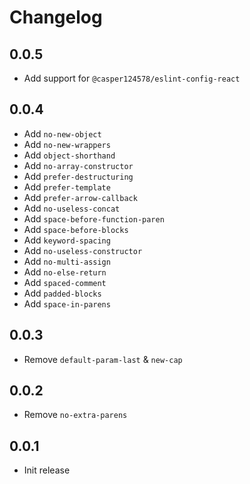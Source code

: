 # Changelog

## 0.0.5

- Add support for `@casper124578/eslint-config-react`

## 0.0.4

- Add `no-new-object`
- Add `no-new-wrappers`
- Add `object-shorthand`
- Add `no-array-constructor`
- Add `prefer-destructuring`
- Add `prefer-template`
- Add `prefer-arrow-callback`
- Add `no-useless-concat`
- Add `space-before-function-paren`
- Add `space-before-blocks`
- Add `keyword-spacing`
- Add `no-useless-constructor`
- Add `no-multi-assign`
- Add `no-else-return`
- Add `spaced-comment`
- Add `padded-blocks`
- Add `space-in-parens`

## 0.0.3

- Remove `default-param-last` & `new-cap`

## 0.0.2

- Remove `no-extra-parens`

## 0.0.1

- Init release
